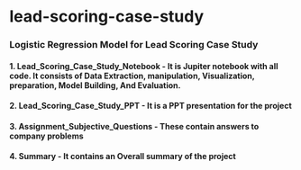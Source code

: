 # lead-scoring-case-study
### **Logistic Regression Model for Lead Scoring Case Study**
#### 1. Lead_Scoring_Case_Study_Notebook - It is Jupiter notebook with all code. It consists of Data Extraction, manipulation, Visualization, preparation, Model Building, And Evaluation.
#### 2. Lead_Scoring_Case_Study_PPT - It is a PPT presentation for the project
#### 3. Assignment_Subjective_Questions - These contain answers to company problems
#### 4. Summary - It contains an Overall summary of the project
